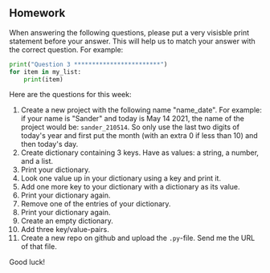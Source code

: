 Homework
-

When answering the following questions, please put a very visisble print statement before your answer. This will help us to match your answer with the correct question. For example:

```Python
print("Question 3 ************************")
for item in my_list:
    print(item)
```

Here are the questions for this week:

1. Create a new project with the following name "name_date". For example: if your name is "Sander" and today is May 14 2021, the name of the project would be: `sander_210514`. So only use the last two digits of today's year and first put the month (with an extra 0 if less than 10) and then today's day.
1. Create dictionary containing 3 keys. Have as values: a string, a number, and a list.
1. Print your dictionary.
1. Look one value up in your dictionary using a key and print it.
1. Add one more key to your dictionary with a dictionary as its value.
1. Print your dictionary again.
1. Remove one of the entries of your dictionary.
1. Print your dictionary again.
1. Create an empty dictionary.
1. Add three key/value-pairs.
1. Create a new repo on github and upload the `.py`-file. Send me the URL of that file.

Good luck!

